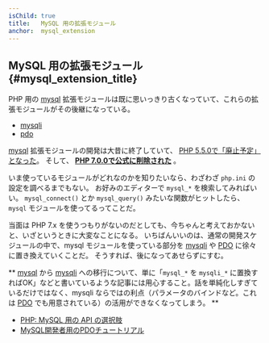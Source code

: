 ```yaml
---
isChild: true
title:   MySQL 用の拡張モジュール
anchor:  mysql_extension
---
```


## MySQL 用の拡張モジュール {#mysql_extension_title}

PHP 用の [mysql] 拡張モジュールは既に思いっきり古くなっていて、これらの拡張モジュールがその後継になっている。

- [mysqli]
- [pdo]

[mysql] 拡張モジュールの開発は大昔に終了していて、 [PHP 5.5.0で「廃止予定」となった][mysql_deprecated]。
そして、 **[PHP 7.0.0で公式に削除された][mysql_removed]** 。

いま使っているモジュールがどれなのかを知りたいなら、わざわざ `php.ini` の設定を調べるまでもない。
お好みのエディターで `mysql_*` を検索してみればいい。
`mysql_connect()` とか `mysql_query()` みたいな関数がヒットしたら、 `mysql` モジュールを使ってるってことだ。

当面は PHP 7.x を使うつもりがないのだとしても、今ちゃんと考えておかないと、いざというときに大変なことになる。
いちばんいいのは、通常の開発スケジュールの中で、mysql モジュールを使っている部分を
[mysqli] や [PDO] に徐々に置き換えていくことだ。
そうすれば、後になってあせらずにすむ。

** [mysql] から [mysqli] への移行について、単に「`mysql_*` を `mysqli_*` に置換すればOK」などと書いているような記事には用心すること。話を単純化しすぎているだけではなく、mysqli ならではの利点（パラメータのバインドなど。これは [PDO][pdo] でも用意されている）の活用ができなくなってしまう。 **

* [PHP: MySQL 用の API の選択肢][mysql_api]
* [MySQL開発者用のPDOチュートリアル][pdo4mysql_devs]

[mysql]: https://secure.php.net/mysqli
[mysql_deprecated]: https://secure.php.net/migration55.deprecated
[mysql_removed]: https://secure.php.net/manual/migration70.removed-exts-sapis.php
[mysqli]: https://secure.php.net/mysqli
[pdo]: https://secure.php.net/pdo
[mysql_api]: https://secure.php.net/mysqlinfo.api.choosing
[pdo4mysql_devs]: http://wiki.hashphp.org/PDO_Tutorial_for_MySQL_Developers
